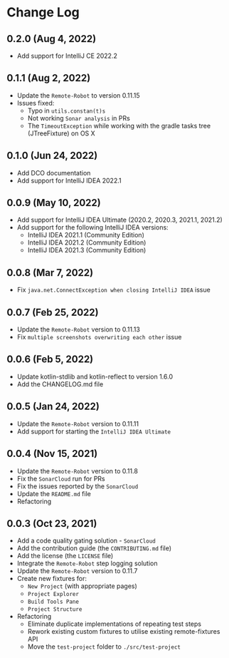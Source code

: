 # Change Log

## 0.2.0 (Aug 4, 2022)
 - Add support for IntelliJ CE 2022.2

## 0.1.1 (Aug 2, 2022)
 - Update the `Remote-Robot` to version 0.11.15
 - Issues fixed:
   - Typo in `utils.constan(t)s`
   - Not working `Sonar analysis` in PRs
   - The `TimeoutException` while working with the gradle tasks tree (JTreeFixture) on OS X

## 0.1.0 (Jun 24, 2022)
 - Add DCO documentation
 - Add support for IntelliJ IDEA 2022.1

## 0.0.9 (May 10, 2022)
 - Add support for IntelliJ IDEA Ultimate (2020.2, 2020.3, 2021.1, 2021.2)
 - Add support for the following IntelliJ IDEA versions: 
   - IntelliJ IDEA 2021.1 (Community Edition)
   - IntelliJ IDEA 2021.2 (Community Edition)
   - IntelliJ IDEA 2021.3 (Community Edition)

## 0.0.8 (Mar 7, 2022)
 - Fix `java.net.ConnectException when closing IntelliJ IDEA` issue

## 0.0.7 (Feb 25, 2022)
 - Update the `Remote-Robot` version to 0.11.13
 - Fix `multiple screenshots overwriting each other` issue

## 0.0.6 (Feb 5, 2022)
 - Update kotlin-stdlib and kotlin-reflect to version 1.6.0
 - Add the CHANGELOG.md file

## 0.0.5 (Jan 24, 2022)
 - Update the `Remote-Robot` version to 0.11.11
 - Add support for starting the `IntelliJ IDEA Ultimate`

## 0.0.4 (Nov 15, 2021)
 - Update the `Remote-Robot` version to 0.11.8
 - Fix the `SonarCloud` run for PRs
 - Fix the issues reported by the `SonarCloud`
 - Update the `README.md` file
 - Refactoring

## 0.0.3 (Oct 23, 2021)
 - Add a code quality gating solution - `SonarCloud`
 - Add the contribution guide (the `CONTRIBUTING.md` file)
 - Add the license (the `LICENSE` file)
 - Integrate the `Remote-Robot` step logging solution
 - Update the `Remote-Robot` version to 0.11.7
 - Create new fixtures for:
   - `New Project` (with appropriate pages)
   - `Project Explorer` 
   - `Build Tools Pane`
   - `Project Structure`
 - Refactoring
   - Eliminate duplicate implementations of repeating test steps
   - Rework existing custom fixtures to utilise existing remote-fixtures API
   - Move the `test-project` folder to `./src/test-project`
